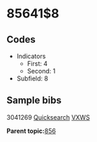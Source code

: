 # 85641$8

## Codes

-   Indicators
    -   First: 4
    -   Second: 1
-   Subfield: 8

## Sample bibs

3041269 [Quicksearch](https://search.library.yale.edu/catalog/3041269) [VXWS](http://prodorbis.library.yale.edu:7014/vxws/GetHoldingsService?bibId=3041269)

**Parent topic:**[856](../../tags/856/856.md)

